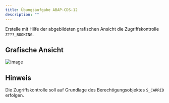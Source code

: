 ```yaml
---
title: Übungsaufgabe ABAP-CDS-12
description: ""
---
```


Erstelle mit Hilfe der abgebildeten grafischen Ansicht die Zugriffskontrolle `Z???_BOOKING`.

## Grafische Ansicht
![image](https://user-images.githubusercontent.com/47243617/195269893-d6c89147-7fd3-441e-94a9-55b85023108f.png)

## Hinweis
Die Zugriffskontrolle soll auf Grundlage des Berechtigungsobjektes `S_CARRID` erfolgen.
